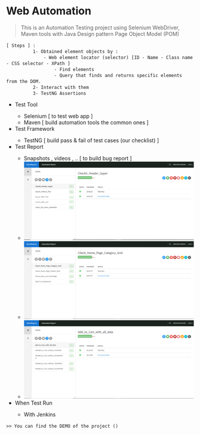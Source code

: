 # Web Automation 

> This is an Automation Testing project using Selenium WebDriver, Maven tools with Java 
> Design pattern Page Object Model (POM)

```
[ Steps ] : 
          1- Obtained element objects by :
              - Web element locator (selector) [ID - Name - Class name - CSS selector - XPath ]
                  - Find elements
                  - Query that finds and returns specific elements from the DOM.
          2- Interact with them
          3- TestNG Assertions
```
<ul type = "square">
  <li> Test Tool </li>
    <ul>
      <li> Selenium  [ to test web app ] </li>
      <li> Maven [ build automation tools the common ones ] </li>
    </ul>
  
  <li> Test Framework </li>
    <ul>
      <li> TestNG [ build pass & fail of test cases (our checklist) ]</li>
     </ul>
  
  <li> Test Report </li>
    <ul>
      <li> Snapshots , videos , .. [ to build bug report ] </li>
      <li> <img src="https://raw.githubusercontent.com/NiyraSamy/Web-automation-/main/TestReport/1.PNG"> </li>
      <li> <img src="https://raw.githubusercontent.com/NiyraSamy/Web-automation-/main/TestReport/2.PNG"> </li>
      <li> <img src="https://raw.githubusercontent.com/NiyraSamy/Web-automation-/main/TestReport/3.PNG"> </li>
     </ul>
  
  <li> When Test Run </li>
    <ul>
      <li> With Jenkins </li>
     </ul>
</ul>

```
>> You can find the DEMO of the project ()
```

